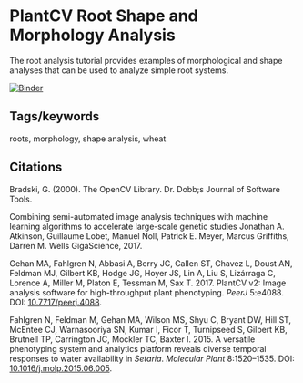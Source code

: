 # PlantCV Root Shape and Morphology Analysis

The root analysis tutorial provides examples of morphological and shape analyses
that can be used to analyze simple root systems.

[![Binder](https://mybinder.org/badge_logo.svg)](https://mybinder.org/v2/gh/danforthcenter/plantcv-binder.git/HEAD?filepath=notebooks%2Froot_analysis%2Froot_size_and_shape_tutorial.ipynb)

## Tags/keywords

roots, morphology, shape analysis, wheat

## Citations

Bradski, G. (2000). The OpenCV Library. Dr. Dobb;s Journal of Software Tools.

Combining semi-automated image analysis techniques with machine learning algorithms to accelerate large-scale genetic studies
Jonathan A. Atkinson, Guillaume Lobet, Manuel Noll, Patrick E. Meyer, Marcus Griffiths, Darren M. Wells
GigaScience, 2017.

Gehan MA, Fahlgren N, Abbasi A, Berry JC, Callen ST, Chavez L, Doust AN,
Feldman MJ, Gilbert KB, Hodge JG, Hoyer JS, Lin A, Liu S, Lizárraga C, Lorence
A, Miller M, Platon E, Tessman M, Sax T. 2017. PlantCV v2: Image analysis
software for high-throughput plant phenotyping. *PeerJ* 5:e4088. DOI:
[10.7717/peerj.4088](https://doi.org/10.7717/peerj.4088).

Fahlgren N, Feldman M, Gehan MA, Wilson MS, Shyu C, Bryant DW, Hill ST,
McEntee CJ, Warnasooriya SN, Kumar I, Ficor T, Turnipseed S, Gilbert KB,
Brutnell TP, Carrington JC, Mockler TC, Baxter I. 2015. A versatile phenotyping
system and analytics platform reveals diverse temporal responses to water
availability in *Setaria*. *Molecular Plant* 8:1520–1535. DOI:
[10.1016/j.molp.2015.06.005](https://doi.org/10.1016/j.molp.2015.06.005).